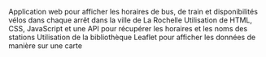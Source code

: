 Application web pour afficher les horaires de bus, de
train et disponibilités vélos dans chaque arrêt dans la
ville de La Rochelle
Utilisation de HTML, CSS, JavaScript et une API pour
récupérer les horaires et les noms des stations
Utilisation de la bibliothèque Leaflet pour afficher les
données de manière sur une carte
